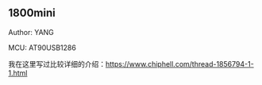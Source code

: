 ## 1800mini

Author: YANG

MCU: AT90USB1286

我在这里写过比较详细的介绍：https://www.chiphell.com/thread-1856794-1-1.html




